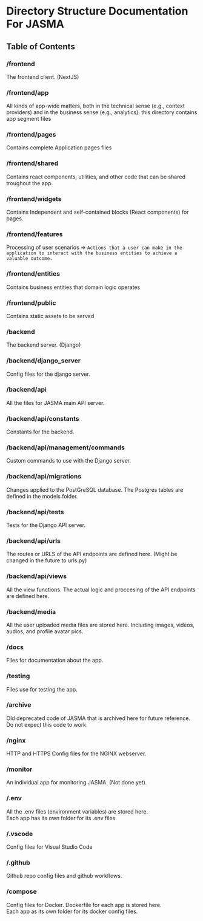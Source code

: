 # Directory Structure Documentation For JASMA

## Table of Contents

### /frontend

The frontend client. (NextJS)

### /frontend/app
All kinds of app-wide matters, both in the technical sense (e.g., context providers) and in the business sense (e.g., analytics).
this directory contains app segment files

### /frontend/pages
Contains complete Application pages files

### /frontend/shared
Contains react components, utilities, and other code that can be shared troughout the app.

### /frontend/widgets
Contains Independent and self-contained blocks (React components) for pages.

### /frontend/features
Processing of user scenarios => ```Actions that a user can make in the application to interact with the business entities to achieve a valuable outcome.```

### /frontend/entities
Contains business entities that domain logic operates 

### /frontend/public
Contains static assets to be served

### /backend

The backend server. (Django)

### /backend/django_server

Config files for the django server.

### /backend/api

All the files for JASMA main API server.

### /backend/api/constants

Constants for the backend.

### /backend/api/management/commands

Custom commands to use with the Django server.

### /backend/api/migrations

Changes applied to the PostGreSQL database.
The Postgres tables are defined in the models folder.

### /backend/api/tests

Tests for the Django API server.

### /backend/api/urls

The routes or URLS of the API endpoints are defined here. (Might be changed in the future to urls.py)

### /backend/api/views

All the view functions. The actual logic and proccesing of the API endpoints are defined here.

### /backend/media

All the user uploaded media files are stored here. Including images, videos, audios, and profile avatar pics.

### /docs

Files for documentation about the app.

### /testing 

Files use for testing the app.

### /archive

Old deprecated code of JASMA that is archived here for future reference.
Do not expect this code to work.

### /nginx

HTTP and HTTPS Config files for the NGINX webserver.

### /monitor

An individual app for monitoring JASMA. (Not done yet).

### /.env

All the .env files (environment variables) are stored here. <br/>
Each app has its own folder for its .env files.

### /.vscode

Config files for Visual Studio Code

### /.github

Github repo config files and github workflows.

### /compose

Config files for Docker. Dockerfile for each app is stored here. <br/>
Each app as its own folder for its docker config files.
